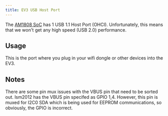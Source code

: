 ```yaml
---
title: EV3 USB Host Port
---
```


The [AM1808 SoC](../ev3-processor) has 1 USB 1.1 Host Port (OHCI). Unfortunately, this means that we won't get any high speed (USB 2.0) performance.

## Usage

This is the port where you plug in your wifi dongle or other devices into the EV3.

## Notes

There are some pin mux issues with the VBUS pin that need to be sorted out. lsm2012 has the VBUS pin specifed as GPIO 1,4. However, this pin is muxed for I2C0 SDA which is being used for EEPROM communications, so obviously, the GPIO is incorrect.
